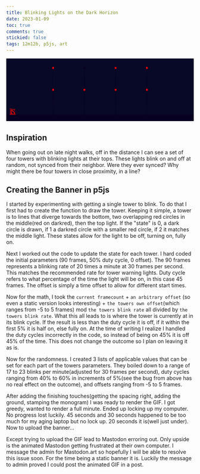 ```yaml
---
title: Blinking Lights on the Dark Horizon
date: 2023-01-09
toc: true
comments: true
stickied: false
tags: 12m12b, p5js, art
---
```


![](../assets/img/Blinking%20Lights%20on%20the%20Dark%20Horizon%2029633.gif)

## Inspiration

When going out on late night walks, off in the distance I can see a set of four towers with blinking lights at their tops. These lights blink on and off at random, not synced from their neighbor. Were they ever synced? Why might there be four towers in close proximity, in a line? 

## Creating the Banner in p5js

I started by experimenting with getting a single tower to blink. To do that I first had to create the function to draw the tower. Keeping it simple, a tower is to lines that diverge towards the bottom, two overlapping red circles in the middle(red on darkred), then the top light. If the "state" is 0, a dark circle is drawn, if 1 a darkred circle with a smaller red circle, if 2 it matches the middle light. These states allow for the light to be off, turning on, fully on.

Next I worked out the code to update the state for each tower. I hard coded the initial parameters (90 frames, 50% duty cycle, 0 offset). The 90 frames represents a blinking rate of 20 times a minute at 30 frames per second. This matches the recommended rate for tower warning lights. Duty cycle refers to what percentage of the time the light will be on, in this case 45 frames. The offset is simply a time offset to allow for different start times.

Now for the math, I took the `current framecount` + `an arbitrary offset` (so even a static version looks interesting) + `the towers own offset`(which ranges from -5 to 5 frames) mod `the towers blink rate` all divided by `the towers blink rate`. What this all leads to is where the tower is currently at in its blink cycle. If the result is less than the duty cycle it is off, if it within the first 5% it is half on, else fully on. At the time of writing I realize I handled the duty cycles incorrectly in the code, so instead of being on 45% it is off 45% of the time. This does not change the outcome so I plan on leaving it as is.

Now for the randomness. I created 3 lists of applicable values that can be set for each part of the towers parameters. They boiled down to a range of 17 to 23 blinks per minute(adjusted for 30 frames per second), duty cycles ranging from 40% to 60% in increments of 5%(see the bug from above has no real effect on the outcome), and offsets ranging from -5 to 5 frames. 

After adding the finishing touches(getting the spacing right, adding the ground, stamping the monogram) I was ready to render the GIF. I got greedy, wanted to render a full minute. Ended up locking up my computer. No progress lost luckily. 45 seconds and 30 seconds happened to be too much for my aging laptop but no lock up. 20 seconds it is(well just under). Now to upload the banner...

Except trying to upload the GIF lead to Mastodon erroring out. Only upside is the animated Mastodon getting frustrated at their own computer. I message the admin for Mastodon.art so hopefully I will be able to resolve this issue soon. For the time being a static banner it is. Luckily the message to admin proved I could post the animated GIF in a post.